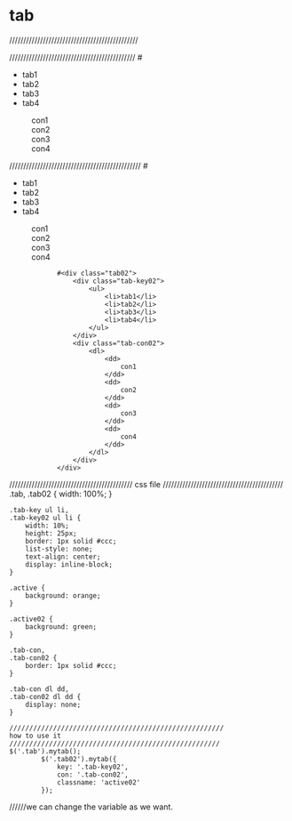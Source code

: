 # tab
//////////////////////////////////////////////
<html source>
/////////////////////////////////////////////
#<div class="tab">
                    <div class="tab-key">
                        <ul>
                            <li>tab1</li>
                            <li>tab2</li>
                            <li>tab3</li>
                            <li>tab4</li>
                        </ul>
                    </div>
                    <div class="tab-con">
                        <dl>
                            <dd>
                                con1
                            </dd>
                            <dd>
                                con2
                            </dd>
                            <dd>
                                con3
                            </dd>
                            <dd>
                                con4
                            </dd>
                        </dl>
                    </div>
                </div>
///////////////////////////////////////////////
                #<div class="tab">
                    <div class="tab-key">
                        <ul>
                            <li>tab1</li>
                            <li>tab2</li>
                            <li>tab3</li>
                            <li>tab4</li>
                        </ul>
                    </div>
                    <div class="tab-con">
                        <dl>
                            <dd>
                                con1
                            </dd>
                            <dd>
                                con2
                            </dd>
                            <dd>
                                con3
                            </dd>
                            <dd>
                                con4
                            </dd>
                        </dl>
                    </div>
                </div>

                #<div class="tab02">
                    <div class="tab-key02">
                        <ul>
                            <li>tab1</li>
                            <li>tab2</li>
                            <li>tab3</li>
                            <li>tab4</li>
                        </ul>
                    </div>
                    <div class="tab-con02">
                        <dl>
                            <dd>
                                con1
                            </dd>
                            <dd>
                                con2
                            </dd>
                            <dd>
                                con3
                            </dd>
                            <dd>
                                con4
                            </dd>
                        </dl>
                    </div>
                </div>
  ////////////////////////////////////////////
  css file
  ///////////////////////////////////////////
  .tab,
    .tab02 {
        width: 100%;
    }
    
    .tab-key ul li,
    .tab-key02 ul li {
        width: 10%;
        height: 25px;
        border: 1px solid #ccc;
        list-style: none;
        text-align: center;
        display: inline-block;
    }
    
    .active {
        background: orange;
    }
    
    .active02 {
        background: green;
    }
    
    .tab-con,
    .tab-con02 {
        border: 1px solid #ccc;
    }
    
    .tab-con dl dd,
    .tab-con02 dl dd {
        display: none;
    }
    
    //////////////////////////////////////////////////////
    how to use it
    /////////////////////////////////////////////////////
    $('.tab').mytab();
            $('.tab02').mytab({
                key: '.tab-key02',
                con: '.tab-con02',
                classname: 'active02'
            });
//////we can change the variable as we want.


    
    
    
